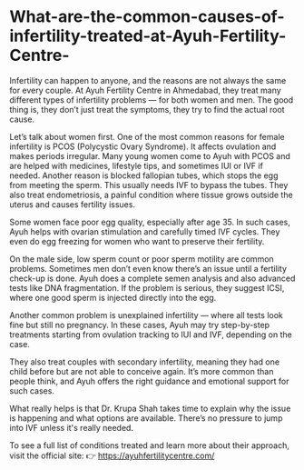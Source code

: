 # What-are-the-common-causes-of-infertility-treated-at-Ayuh-Fertility-Centre-

Infertility can happen to anyone, and the reasons are not always the same for every couple. At Ayuh Fertility Centre in Ahmedabad, they treat many different types of infertility problems — for both women and men. The good thing is, they don’t just treat the symptoms, they try to find the actual root cause.

Let’s talk about women first. One of the most common reasons for female infertility is PCOS (Polycystic Ovary Syndrome). It affects ovulation and makes periods irregular. Many young women come to Ayuh with PCOS and are helped with medicines, lifestyle tips, and sometimes IUI or IVF if needed. Another reason is blocked fallopian tubes, which stops the egg from meeting the sperm. This usually needs IVF to bypass the tubes. They also treat endometriosis, a painful condition where tissue grows outside the uterus and causes fertility issues.

Some women face poor egg quality, especially after age 35. In such cases, Ayuh helps with ovarian stimulation and carefully timed IVF cycles. They even do egg freezing for women who want to preserve their fertility.

On the male side, low sperm count or poor sperm motility are common problems. Sometimes men don’t even know there’s an issue until a fertility check-up is done. Ayuh does a complete semen analysis and also advanced tests like DNA fragmentation. If the problem is serious, they suggest ICSI, where one good sperm is injected directly into the egg.

Another common problem is unexplained infertility — where all tests look fine but still no pregnancy. In these cases, Ayuh may try step-by-step treatments starting from ovulation tracking to IUI and IVF, depending on the case.

They also treat couples with secondary infertility, meaning they had one child before but are not able to conceive again. It’s more common than people think, and Ayuh offers the right guidance and emotional support for such cases.

What really helps is that Dr. Krupa Shah takes time to explain why the issue is happening and what options are available. There’s no pressure to jump into IVF unless it's really needed.

To see a full list of conditions treated and learn more about their approach, visit the official site:
👉 https://ayuhfertilitycentre.com/

